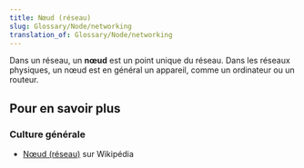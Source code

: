 ```yaml
---
title: Nœud (réseau)
slug: Glossary/Node/networking
translation_of: Glossary/Node/networking
---
```


Dans un réseau, un **nœud** est un point unique du réseau. Dans les réseaux physiques, un nœud est en général un appareil, comme un ordinateur ou un routeur.

## Pour en savoir plus

### Culture générale

- [Nœud (réseau)](<https://fr.wikipedia.org/wiki/N%C5%93ud_(réseau)>) sur Wikipédia
